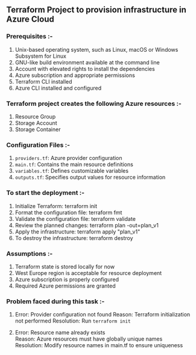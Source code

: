 ## Terraform Project to provision infrastructure in Azure Cloud

### Prerequisites :-

1. Unix-based operating system, such as Linux, macOS or Windows Subsystem for Linux
2. GNU-like build environment available at the command line
3. Account with elevated rights to install the dependencies
4. Azure subscription and appropriate permissions
5. Terraform CLI installed
6. Azure CLI installed and configured

### Terraform project creates the following Azure resources :-

1. Resource Group
2. Storage Account
3. Storage Container

### Configuration Files :-

1. `providers.tf`: Azure provider configuration
2. `main.tf`: Contains the main resource definitions
3. `variables.tf`: Defines customizable variables
4. `outputs.tf`: Specifies output values for resource information

### To start the deployment :-

1. Initialize Terraform: terraform init
2. Format the configuration file: terraform fmt
3. Validate the configuration file: terraform validate
2. Review the planned changes: terraform plan -out=plan_v1
3. Apply the infrastructure: terraform apply "plan_v1"
4. To destroy the infrastructure: terraform destroy

### Assumptions :-

1. Terraform state is stored locally for now
2. West Europe region is acceptable for resource deployment
3. Azure subscription is properly configured
4. Required Azure permissions are granted

### Problem faced during this task :-

1. Error: Provider configuration not found
   Reason: Terraform initialization not performed
   Resolution: Run `terraform init`
   
2. Error: Resource name already exists  
   Reason: Azure resources must have globally unique names  
   Resolution: Modify resource names in main.tf to ensure uniqueness  
